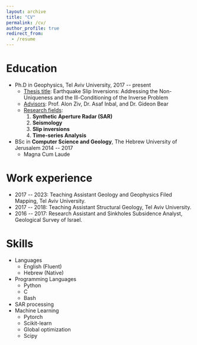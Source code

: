 ```yaml
---
layout: archive
title: "CV"
permalink: /cv/
author_profile: true
redirect_from:
  - /resume
---
```



Education
======
* Ph.D in Geophysics, Tel Aviv University, 2017  --  present
    - <ins>Thesis title</ins>: Earthquake Slip Inversions: Addressing the Non-Uniqueness and the Ill-Conditioning of the Inverse Problem
    - <ins>Advisors</ins>: Prof. Alon Ziv, Dr. Asaf Inbal, and Dr. Gideon Bear
    - <ins>Research fields</ins>:
        1. **Synthetic Aperture Radar (SAR)**
        2. **Seismology**
        3. **Slip inversions**
        4. **Time-series Analysis**
* BSc in **Computer Science and Geology**, The Hebrew University of Jerusalem 2014 -- 2017  
    - Magna Cum Laude


Work experience
======
* 2017 -- 2023: Teaching Assistant Geology and Geophysics Filed Mapping, Tel Aviv University.
* 2017 -- 2018: Teaching Assistant Structural Geology, Tel Aviv University.
* 2016 -- 2017: Research Assistant and Sinkholes Subsidence Analyst, Geological Survey of Israel. 

Skills
======
* Languages
    - English (Fluent)
    - Hebrew (Native)
* Programming Languages
    - Python
    - C
    - Bash
* SAR processing
* Machine Learning
    - Pytorch
    - Scikit-learn
    - Global optimization
    - Scipy

